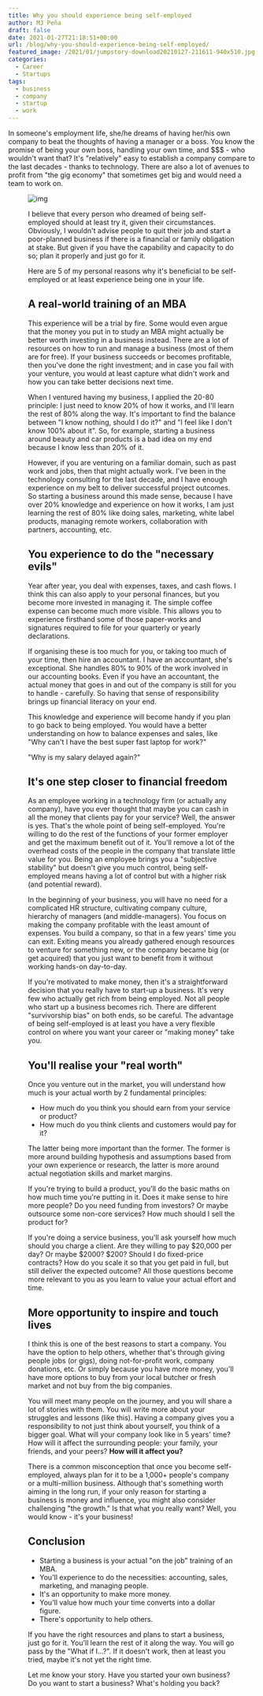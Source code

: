```yaml
---
title: Why you should experience being self-employed
author: MJ Peña
draft: false
date: 2021-01-27T21:18:51+00:00
url: /blog/why-you-should-experience-being-self-employed/
featured_image: /2021/01/jumpstory-download20210127-211611-940x510.jpg
categories:
  - Career
  - Startups
tags:
  - business
  - company
  - startup
  - work
---
```


In someone's employment life, she/he dreams of having her/his own company to beat the thoughts of having a manager or a boss. You know the promise of being your own boss, handling your own time, and $$$ - who wouldn't want that? It's "relatively" easy to establish a company compare to the last decades - thanks to technology. There are also a lot of avenues to profit from "the gig economy" that sometimes get big and would need a team to work on.<figure class="wp-block-image size-large">

![img](/2021/01/jumpstory-download20210127-211611-1024x683.jpg)

I believe that every person who dreamed of being self-employed should at least try it, given their circumstances. Obviously, I wouldn't advise people to quit their job and start a poor-planned business if there is a financial or family obligation at stake. But given if you have the capability and capacity to do so; plan it properly and just go for it.

Here are 5 of my personal reasons why it's beneficial to be self-employed or at least experience being one in your life.

## A real-world training of an MBA

This experience will be a trial by fire. Some would even argue that the money you put in to study an MBA might actually be better worth investing in a business instead. There are a lot of resources on how to run and manage a business (most of them are for free). If your business succeeds or becomes profitable, then you've done the right investment; and in case you fail with your venture, you would at least capture what didn't work and how you can take better decisions next time.

When I ventured having my business, I applied the 20-80 principle: I just need to know 20% of how it works, and I'll learn the rest of 80% along the way. It's important to find the balance between "I know nothing, should I do it?" and "I feel like I don't know 100% about it". So, for example, starting a business around beauty and car products is a bad idea on my end because I know less than 20% of it.

However, if you are venturing on a familiar domain, such as past work and jobs, then that might actually work. I've been in the technology consulting for the last decade, and I have enough experience on my belt to deliver successful project outcomes. So starting a business around this made sense, because I have over 20% knowledge and experience on how it works, I am just learning the rest of 80% like doing sales, marketing, white label products, managing remote workers, collaboration with partners, accounting, etc.

## You experience to do the "necessary evils"

Year after year, you deal with expenses, taxes, and cash flows. I think this can also apply to your personal finances, but you become more invested in managing it. The simple coffee expense can become much more visible. This allows you to experience firsthand some of those paper-works and signatures required to file for your quarterly or yearly declarations.

If organising these is too much for you, or taking too much of your time, then hire an accountant. I have an accountant, she's exceptional. She handles 80% to 90% of the work involved in our accounting books. Even if you have an accountant, the actual money that goes in and out of the company is still for you to handle - carefully. So having that sense of responsibility brings up financial literacy on your end.

This knowledge and experience will become handy if you plan to go back to being employed. You would have a better understanding on how to balance expenses and sales, like "Why can't I have the best super fast laptop for work?"

"Why is my salary delayed again?"

## It's one step closer to financial freedom

As an employee working in a technology firm (or actually any company), have you ever thought that maybe you can cash in all the money that clients pay for your service? Well, the answer is yes. That's the whole point of being self-employed. You're willing to do the rest of the functions of your former employer and get the maximum benefit out of it. You'll remove a lot of the overhead costs of the people in the company that translate little value for you. Being an employee brings you a "subjective stability" but doesn't give you much control, being self-employed means having a lot of control but with a higher risk (and potential reward).

In the beginning of your business, you will have no need for a complicated HR structure, cultivating company culture, hierarchy of managers (and middle-managers). You focus on making the company profitable with the least amount of expenses. You build a company, so that in a few years' time you can exit. Exiting means you already gathered enough resources to venture for something new, or the company became big (or get acquired) that you just want to benefit from it without working hands-on day-to-day.

If you're motivated to make money, then it's a straightforward decision that you really have to start-up a business. It's very few who actually get rich from being employed. Not all people who start up a business becomes rich. There are different "survivorship bias" on both ends, so be careful. The advantage of being self-employed is at least you have a very flexible control on where you want your career or "making money" take you.

## You'll realise your "real worth"

Once you venture out in the market, you will understand how much is your actual worth by 2 fundamental principles:

- How much do you think you should earn from your service or product?
- How much do you think clients and customers would pay for it?

The latter being more important than the former. The former is more around building hypothesis and assumptions based from your own experience or research, the latter is more around actual negotiation skills and market margins.

If you're trying to build a product, you'll do the basic maths on how much time you're putting in it. Does it make sense to hire more people? Do you need funding from investors? Or maybe outsource some non-core services? How much should I sell the product for?

If you're doing a service business, you'll ask yourself how much should you charge a client. Are they willing to pay $20,000 per day? Or maybe $2000? $200? Should I do fixed-price contracts? How do you scale it so that you get paid in full, but still deliver the expected outcome? All those questions become more relevant to you as you learn to value your actual effort and time.

## More opportunity to inspire and touch lives

I think this is one of the best reasons to start a company. You have the option to help others, whether that's through giving people jobs (or gigs), doing not-for-profit work, company donations, etc. Or simply because you have more money, you'll have more options to buy from your local butcher or fresh market and not buy from the big companies.

You will meet many people on the journey, and you will share a lot of stories with them. You will write more about your struggles and lessons (like this). Having a company gives you a responsibility to not just think about yourself, you think of a bigger goal. What will your company look like in 5 years' time? How will it affect the surrounding people: your family, your friends, and your peers? **How will it affect you?**

There is a common misconception that once you become self-employed, always plan for it to be a 1,000+ people's company or a multi-million business. Although that's something worth aiming in the long run, if your only reason for starting a business is money and influence, you might also consider challenging "the growth." Is that what you really want? Well, you would know - it's your business!

## Conclusion

- Starting a business is your actual "on the job" training of an MBA.
- You'll experience to do the necessities: accounting, sales, marketing, and managing people.
- It's an opportunity to make more money.
- You'll value how much your time converts into a dollar figure.
- There's opportunity to help others.

If you have the right resources and plans to start a business, just go for it. You'll learn the rest of it along the way. You will go pass by the "What if I...?". If it doesn't work, then at least you tried, maybe it's not yet the right time.

Let me know your story. Have you started your own business? Do you want to start a business? What's holding you back?
